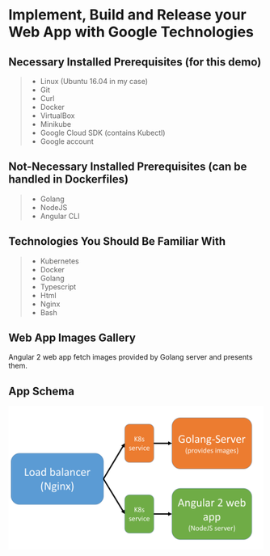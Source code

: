 Implement, Build and Release your Web App with Google Technologies
===================
 
 
## Necessary Installed Prerequisites (for this demo)
>- Linux (Ubuntu 16.04 in my  case)
>- Git
>- Curl
>- Docker
>- VirtualBox
>- Minikube
>- Google Cloud SDK (contains Kubectl)
>- Google account

## Not-Necessary Installed Prerequisites (can be handled in Dockerfiles)
>- Golang
>- NodeJS
>- Angular CLI

## Technologies You Should Be Familiar With
>- Kubernetes
>- Docker
>- Golang
>- Typescript
>- Html
>- Nginx
>- Bash

## Web App Images Gallery
Angular 2 web app fetch images provided by Golang server and presents them. 


## App Schema
![Schema](https://github.com/kafkapre/tech-edu-webapp-google-technologies/blob/master/schema.png?raw=true)
